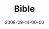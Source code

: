 ---
layout: message
category: message
series: "Core Strength"
title: "Bible"
date: 2008-09-14-00-00
message_id: 516
audio-description: "Brian Tome discusses the fundamentals of reading the bible as a way to build core strength."
audio: "http://s3.amazonaws.com/crossroadsaudiomessages/CoreStrength2.mp3"
audio-title: "Core Strength&#58; Bible"
audio-duration: "31:57"
notes-description: " "
notes: "http://www.crossroads.net/players/media/hq/SN_09-13-14_08.pdf "
notes-title: "Core Strength&#58; Bible (Study Notes)"
program-description: ""
program: "http://www.crossroads.net/players/media/hq/0913_14Program.pdf"
program-title: "Core Strength: Bible (Program)"
video-description: "Brian Tome discusses how to build Core Strength through reading the bible."
video-title: "Core Strength&#58; Bible"
video: "https://s3.amazonaws.com/crossroadsvideomessages/CoreStrength2.mp4"
video-poster: "https://www.crossroads.net/uploadedfiles/CoreStrength2-still.jpg"
---